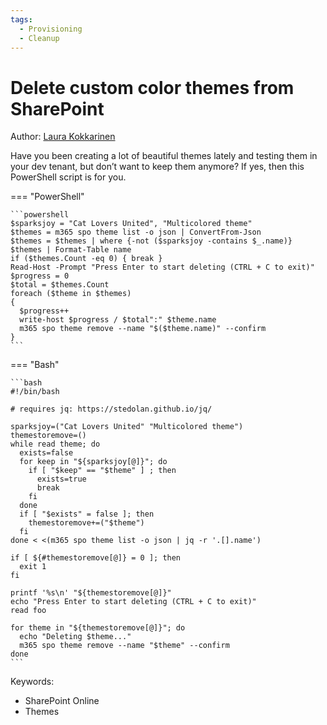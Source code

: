 ```yaml
---
tags:
  - Provisioning
  - Cleanup
---
```


# Delete custom color themes from SharePoint

Author: [Laura Kokkarinen](https://laurakokkarinen.com/does-it-spark-joy-powershell-scripts-for-keeping-your-development-environment-tidy-and-spotless/#delete-all-custom-color-themes-from-sharepoint)

Have you been creating a lot of beautiful themes lately and testing them in your dev tenant, but don’t want to keep them anymore? If yes, then this PowerShell script is for you.

=== "PowerShell"

    ```powershell
    $sparksjoy = "Cat Lovers United", "Multicolored theme"
    $themes = m365 spo theme list -o json | ConvertFrom-Json
    $themes = $themes | where {-not ($sparksjoy -contains $_.name)}
    $themes | Format-Table name
    if ($themes.Count -eq 0) { break }
    Read-Host -Prompt "Press Enter to start deleting (CTRL + C to exit)"
    $progress = 0
    $total = $themes.Count
    foreach ($theme in $themes)
    {
      $progress++
      write-host $progress / $total":" $theme.name
      m365 spo theme remove --name "$($theme.name)" --confirm
    }
    ```

=== "Bash"

    ```bash
    #!/bin/bash

    # requires jq: https://stedolan.github.io/jq/

    sparksjoy=("Cat Lovers United" "Multicolored theme")
    themestoremove=()
    while read theme; do
      exists=false
      for keep in "${sparksjoy[@]}"; do
        if [ "$keep" == "$theme" ] ; then
          exists=true
          break
        fi
      done
      if [ "$exists" = false ]; then
        themestoremove+=("$theme")
      fi
    done < <(m365 spo theme list -o json | jq -r '.[].name')

    if [ ${#themestoremove[@]} = 0 ]; then
      exit 1
    fi

    printf '%s\n' "${themestoremove[@]}"
    echo "Press Enter to start deleting (CTRL + C to exit)"
    read foo

    for theme in "${themestoremove[@]}"; do
      echo "Deleting $theme..."
      m365 spo theme remove --name "$theme" --confirm
    done
    ```

Keywords:

- SharePoint Online
- Themes
